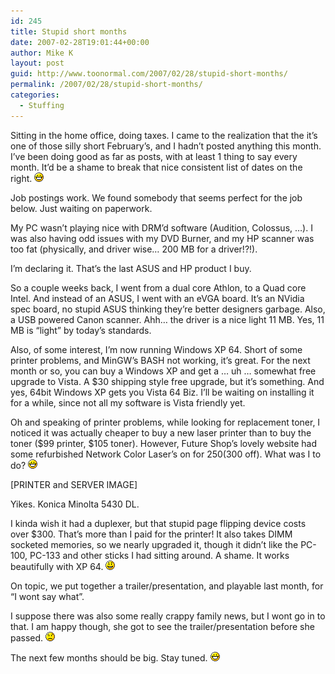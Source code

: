 ```yaml
---
id: 245
title: Stupid short months
date: 2007-02-28T19:01:44+00:00
author: Mike K
layout: post
guid: http://www.toonormal.com/2007/02/28/stupid-short-months/
permalink: /2007/02/28/stupid-short-months/
categories:
  - Stuffing
---
```

Sitting in the home office, doing taxes. I came to the realization that the it&#8217;s one of those silly short February&#8217;s, and I hadn&#8217;t posted anything this month. I&#8217;ve been doing good as far as posts, with at least 1 thing to say every month. It&#8217;d be a shame to break that nice consistent list of dates on the right.  <img src='/wp-includes/images/smilies/icon_biggrin.gif' alt=':D' class='wp-smiley' />

Job postings work. We found somebody that seems perfect for the job below. Just waiting on paperwork.

My PC wasn&#8217;t playing nice with DRM&#8217;d software (Audition, Colossus, &#8230;). I was also having odd issues with my DVD Burner, and my HP scanner was too fat (physically, and driver wise&#8230; 200 MB for a driver!?!).

I&#8217;m declaring it. That&#8217;s the last ASUS and HP product I buy.

So a couple weeks back, I went from a dual core Athlon, to a Quad core Intel. And instead of an ASUS, I went with an eVGA board. It&#8217;s an NVidia spec board, no stupid ASUS thinking they&#8217;re better designers garbage. Also, a USB powered Canon scanner. Ahh&#8230; the driver is a nice light 11 MB. Yes, 11 MB is &#8220;light&#8221; by today&#8217;s standards.

Also, of some interest, I&#8217;m now running Windows XP 64. Short of some printer problems, and MinGW&#8217;s BASH not working, it&#8217;s great. For the next month or so, you can buy a Windows XP and get a &#8230; uh &#8230; somewhat free upgrade to Vista. A $30 shipping style free upgrade, but it&#8217;s something. And yes, 64bit Windows XP gets you Vista 64 Biz. I&#8217;ll be waiting on installing it for a while, since not all my software is Vista friendly yet. 

Oh and speaking of printer problems, while looking for replacement toner, I noticed it was actually cheaper to buy a new laser printer than to buy the toner ($99 printer, $105 toner). However, Future Shop&#8217;s lovely website had some refurbished Network Color Laser&#8217;s on for $250 ($300 off). What was I to do?  <img src='/wp-includes/images/smilies/icon_biggrin.gif' alt=':D' class='wp-smiley' />

[PRINTER and SERVER IMAGE]

Yikes. Konica Minolta 5430 DL.

I kinda wish it had a duplexer, but that stupid page flipping device costs over $300. That&#8217;s more than I paid for the printer! It also takes DIMM socketed memories, so we nearly upgraded it, though it didn&#8217;t like the PC-100, PC-133 and other sticks I had sitting around. A shame. It works beautifully with XP 64.  <img src='/wp-includes/images/smilies/icon_smile.gif' alt=':)' class='wp-smiley' />

On topic, we put together a trailer/presentation, and playable last month, for &#8220;I wont say what&#8221;.

I suppose there was also some really crappy family news, but I wont go in to that. I am happy though, she got to see the trailer/presentation before she passed.  <img src='/wp-includes/images/smilies/icon_sad.gif' alt=':(' class='wp-smiley' />

The next few months should be big. Stay tuned. <img src='/wp-includes/images/smilies/icon_biggrin.gif' alt=':D' class='wp-smiley' />